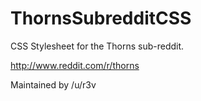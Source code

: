 # ThornsSubredditCSS

CSS Stylesheet for the Thorns sub-reddit.

http://www.reddit.com/r/thorns

Maintained by /u/r3v
